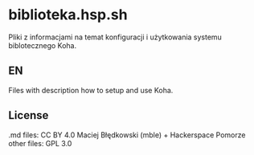 # biblioteka.hsp.sh
Pliki z informacjami na temat konfiguracji i użytkowania systemu biblotecznego Koha.

## EN
Files with description how to setup and use Koha.

## License
.md files:
CC BY 4.0 Maciej Błędkowski (mble) + Hackerspace Pomorze
other files:
GPL 3.0
